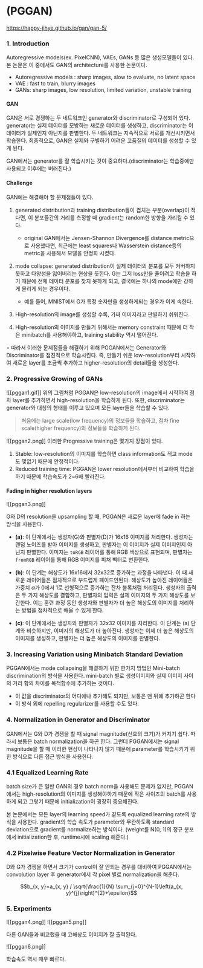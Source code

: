 # (PGGAN)
https://happy-jihye.github.io/gan/gan-5/


### 1. Introduction

Autoregressive models(ex. PixelCNN), VAEs, GANs 등 많은 생성모델들이 있다. 본 논문은 이 중에서도 GAN의 architecture를 사용한 논문이다. 

- Autoregressive models : sharp images, slow to evaluate, no latent space 
- VAE : fast to train, blurry images
- GANs: sharp images, low resolution, limited variation, unstable training

#### GAN 
GAN은 서로 경쟁하는 두 네트워크인 generator와 discriminator로 구성되어 있다. generator는 실제 데이터를 모방하는 새로운 데이터를 생성하고, discriminator는 이 데이터가 실제인지 아닌지를 판별한다. 두 네트워크는 지속적으로 서로를 개선시키면서 학습한다. 최종적으로, GAN은 실제와 구별하기 어려운 고품질의 데이터를 생성할 수 있게 된다. 

GAN에서는 generator를 잘 학습시키는 것이 중요하다.(discriminator는 학습중에만 사용되고 이후에는 버러진다.)


#### Challenge
GAN에는 해결해야 할 문제점들이 있다.
1. generated distribution과 training distribution들이 겹치는 부분(overlap)이 적다면, 이 분포들간의 거리를 측정할 때 gradient는 random한 방향을 가리킬 수 있다. 
    - original GAN에서는 Jensen-Shannon Divergence를 distance metric으로 사용했다면, 최근에는 least squares나 Wasserstein distance등의 metric을 사용해서 모델을 안정화 시켰다.

2. mode collapse: generated distribution이 실제 데이터의 분포를 모두 커버하지 못하고 다양성을 잃어버리는 현상을 뜻한다. G는 그저 loss만을 줄이려고 학습을 하기 때문에 전체 데이터 분포를 찾지 못하게 되고, 결국에는 하나의 mode에만 강하게 몰리게 되는 경우이다. 
   - 예를 들어, MNIST에서 G가 특정 숫자만을 생성하게되는 경우가 이게 속한다. 

3. High-resolution의 image를 생성할 수록, 가짜 이미지라고 판별하기 쉬워진다. 

4. High-resolution의 이미지를 만들기 위해서는 memory constraint 때문에 더 작은 minibatch를 사용해야하고, training stability 역시 떨어진다. 

$\star$ 따라서 이러한 문제점들을 해결하기 위해 PGGAN에서는 Generator와 Discriminator를 점진적으로 학습시킨다. 즉, 만들기 쉬운 low-resolution부터 시작하여 새로운 layer를 조금씩 추가하고 higher-resolution의 detail들을 생성한다. 




### 2. Progressive Growing of GANs
![[pggan1.gif]]
위의 그림처럼 PGGAN은 low-resolution의 image에서 시작하여 점차 layer를 추가하면서 high-resolution을 학습하게 된다. 또한, discriminator는 generator와 대칭의 형태를 이루고 있으며 모든 layer들을 학습할 수 있다. 


> 처음에는 large scale(low frequency)의 정보들을 학습하고, 점차 fine scale(higher frequency)의 정보들을 학습하게 된다. 



![[pggan2.png]]
이러한 Progressive training은 몇가지 장점이 있다. 

1. Stable: low-resolution의 이미지를 학습하면 class information도 적고 mode도 몇없기 때문에 안정적이다.
2. Reduced training time: PGGAN은 lower resolution에서부터 비교하여 학습을 하기 때문에 학습속도가 2~6배 빨라진다. 



#### Fading in higher resolution layers 
![[pggan3.png]]

G와 D의 resolution을 upsampling 할 때, PGGAN은 새로운 layer에 fade in 하는 방식을 사용한다. 

- **(a)**: 이 단계에서는 생성자(G)와 판별자(D)가 16x16 이미지를 처리한다. 생성자는 랜덤 노이즈를 받아 이미지를 생성하고, 판별자는 이 이미지가 실제 이미지인지 아닌지 판별한다. 이미지는 `toRGB` 레이어를 통해 RGB 색상으로 표현되며, 판별자는 `fromRGB` 레이어를 통해 RGB 이미지를 피처 벡터로 변환한다.
    
- **(b)**: 이 단계는 해상도가 16x16에서 32x32로 증가하는 과정을 나타낸다. 이 때 새로운 레이어들은 점차적으로 부드럽게 페이드인된다. 해상도가 높아진 레이어들은 가중치 $\alpha$가 0에서 1로 선형적으로 증가하는 잔차 블록처럼 처리된다. 생성자의 출력은 두 가지 해상도를 결합하고, 판별자의 입력은 실제 이미지의 두 가지 해상도를 보간한다. 이는 훈련 과정 동안 생성자와 판별자가 더 높은 해상도의 이미지를 처리하는 방법을 점차적으로 배울 수 있게 한다.
    
- **(c)**: 이 단계에서는 생성자와 판별자가 32x32 이미지를 처리한다. 이 단계는 (a) 단계와 비슷하지만, 이미지의 해상도가 더 높아진다. 생성자는 이제 더 높은 해상도의 이미지를 생성하고, 판별자는 더 높은 해상도의 이미지를 판별한다.




### 3. Increasing Variation using Minibatch Standard Deviation

PGGAN에서는 mode collapsing을 해결하기 위한 한가지 방법인 Mini-batch discrimination의 방식을 사용한다. mini-batch 별로 생성이미지와 실제 이미지 사이의 거리 합의 차이를 목적함수에 추가하는 것이다. 

- 이 값을 discriminator의 어디에나 추가해도 되지만, 보통은 맨 뒤에 추가하곤 한다
- 이 방식 외에 repelling regularizer를 사용할 수도 있다. 




### 4.  Normalization in Generator and Discriminator 

GAN에서는 G와 D가 경쟁을 할 때 signal magnitude(신호의 크기)가 커지기 쉽다. 따라서 보통은 batch normalization을 하곤 한다. 그런데 PGGAN에서는 signal magnitude을 할 때 이러한 현상이 나타나지 않기 때문에 parameter를 학습시키기 위한 방식으로 다른 접근 방식을 사용한다. 




### 4.1 Equalized Learning Rate 

batch size가 큰 일반 GAN의 경우 batch norm을 사용해도 문제가 없지만, PGGAN에서는 high-resolution의 이미지를 생성해야하기 때문에 작은 사이즈의 batch를 사용하게 되고 그렇기 때문에 initialization이 굉장히 중요해진다. 

본 논문에서는 모든 layer의 learning speed가 같도록 equalized learning rate의 방식을 사용한다. 
gradient의 학습 속도가 parameter와 무관하도록 standard deviation으로 gradient를 normalize하는 방식이다. (weight를 N(0, 1)의 정규 분포에서 initialization한 후, runtime시에 scaling 해준다.)





### 4.2 Pixelwise Feature Vector Normalization in Generator

D와 G가 경쟁을 하면서 크기가 control이 잘 안되는 경우를 대비하여 PGGAN에서는 convolution layer 후 generator에서 각 pixel 별로 normalization을 해준다. 

$$b_{x, y}=a_{x, y} / \sqrt{\frac{1}{N} \sum_{j=0}^{N-1}\left(a_{x, y}^{j}\right)^{2}+\epsilon}$$




### 5. Experiments 
![[pggan4.png]]
![[pggan5.png]]

다른 GAN들과 비교했을 때 고해상도 이미지가 잘 출력된다.

![[pggan6.png]]

학습속도 역시 매우 빠르다.





  

